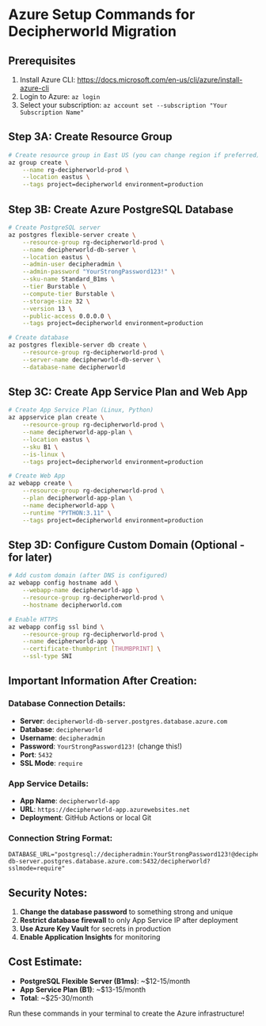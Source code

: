 # Azure Setup Commands for Decipherworld Migration

## Prerequisites
1. Install Azure CLI: https://docs.microsoft.com/en-us/cli/azure/install-azure-cli
2. Login to Azure: `az login`
3. Select your subscription: `az account set --subscription "Your Subscription Name"`

## Step 3A: Create Resource Group
```bash
# Create resource group in East US (you can change region if preferred)
az group create \
    --name rg-decipherworld-prod \
    --location eastus \
    --tags project=decipherworld environment=production
```

## Step 3B: Create Azure PostgreSQL Database
```bash
# Create PostgreSQL server
az postgres flexible-server create \
    --resource-group rg-decipherworld-prod \
    --name decipherworld-db-server \
    --location eastus \
    --admin-user decipheradmin \
    --admin-password "YourStrongPassword123!" \
    --sku-name Standard_B1ms \
    --tier Burstable \
    --compute-tier Burstable \
    --storage-size 32 \
    --version 13 \
    --public-access 0.0.0.0 \
    --tags project=decipherworld environment=production

# Create database
az postgres flexible-server db create \
    --resource-group rg-decipherworld-prod \
    --server-name decipherworld-db-server \
    --database-name decipherworld
```

## Step 3C: Create App Service Plan and Web App
```bash
# Create App Service Plan (Linux, Python)
az appservice plan create \
    --resource-group rg-decipherworld-prod \
    --name decipherworld-app-plan \
    --location eastus \
    --sku B1 \
    --is-linux \
    --tags project=decipherworld environment=production

# Create Web App
az webapp create \
    --resource-group rg-decipherworld-prod \
    --plan decipherworld-app-plan \
    --name decipherworld-app \
    --runtime "PYTHON:3.11" \
    --tags project=decipherworld environment=production
```

## Step 3D: Configure Custom Domain (Optional - for later)
```bash
# Add custom domain (after DNS is configured)
az webapp config hostname add \
    --webapp-name decipherworld-app \
    --resource-group rg-decipherworld-prod \
    --hostname decipherworld.com

# Enable HTTPS
az webapp config ssl bind \
    --resource-group rg-decipherworld-prod \
    --name decipherworld-app \
    --certificate-thumbprint [THUMBPRINT] \
    --ssl-type SNI
```

## Important Information After Creation:

### Database Connection Details:
- **Server**: `decipherworld-db-server.postgres.database.azure.com`
- **Database**: `decipherworld`
- **Username**: `decipheradmin`
- **Password**: `YourStrongPassword123!` (change this!)
- **Port**: `5432`
- **SSL Mode**: `require`

### App Service Details:
- **App Name**: `decipherworld-app`
- **URL**: `https://decipherworld-app.azurewebsites.net`
- **Deployment**: GitHub Actions or local Git

### Connection String Format:
```
DATABASE_URL="postgresql://decipheradmin:YourStrongPassword123!@decipherworld-db-server.postgres.database.azure.com:5432/decipherworld?sslmode=require"
```

## Security Notes:
1. **Change the database password** to something strong and unique
2. **Restrict database firewall** to only App Service IP after deployment
3. **Use Azure Key Vault** for secrets in production
4. **Enable Application Insights** for monitoring

## Cost Estimate:
- **PostgreSQL Flexible Server (B1ms)**: ~$12-15/month
- **App Service Plan (B1)**: ~$13-15/month  
- **Total**: ~$25-30/month

Run these commands in your terminal to create the Azure infrastructure!